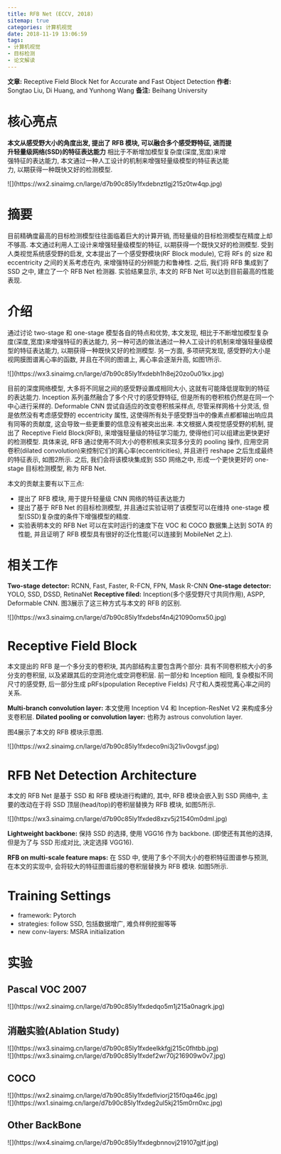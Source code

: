 ```yaml
---
title: RFB Net (ECCV, 2018)
sitemap: true
categories: 计算机视觉
date: 2018-11-19 13:06:59
tags:
- 计算机视觉
- 目标检测
- 论文解读
---
```


**文章:** Receptive Field Block Net for Accurate and Fast Object Detection
**作者:** Songtao Liu, Di Huang, and Yunhong Wang
**备注:** Beihang University

# 核心亮点

**本文从感受野大小的角度出发, 提出了 RFB 模块, 可以融合多个感受野特征, 进而提升轻量级网络(SSD)的特征表达能力**
相比于不断增加模型复杂度(深度,宽度)来增强特征的表达能力, 本文通过一种人工设计的机制来增强轻量级模型的特征表达能力, 以期获得一种既快又好的检测模型.

<div style="width: 600px; margin: auto">![](https://wx2.sinaimg.cn/large/d7b90c85ly1fxdebnztlgj215z0tw4qp.jpg)


# 摘要

目前精确度最高的目标检测模型往往面临着巨大的计算开销, 而轻量级的目标检测模型在精度上却不够高. 本文通过利用人工设计来增强轻量级模型的特征, 以期获得一个既快又好的检测模型. 受到人类视觉系统感受野的启发, 文本提出了一个感受野模块(RF Block module), 它将 RFs 的 size 和 eccentricity 之间的关系考虑在内, 来增强特征的分辨能力和鲁棒性. 之后, 我们将 RFB 集成到了 SSD 之中, 建立了一个 RFB Net 检测器. 实验结果显示, 本文的 RFB Net 可以达到目前最高的性能表现.

# 介绍

通过讨论 two-stage 和 one-stage 模型各自的特点和优势, 本文发现, 相比于不断增加模型复杂度(深度,宽度)来增强特征的表达能力, 另一种可选的做法通过一种人工设计的机制来增强轻量级模型的特征表达能力, 以期获得一种既快又好的检测模型. 另一方面, 多项研究发现, 感受野的大小是视网膜图谱离心率的函数, 并且在不同的图谱上, 离心率会逐渐升高, 如图1所示.

<div style="width: 600px; margin: auto">![](https://wx3.sinaimg.cn/large/d7b90c85ly1fxdebh1h8ej20zo0u01kx.jpg)

目前的深度网络模型, 大多将不同层之间的感受野设置成相同大小, 这就有可能降低提取到的特征的表达能力. Inception 系列虽然融合了多个尺寸的感受野特征, 但是所有的卷积核仍然是在同一个中心进行采样的. Deformable CNN 尝试自适应的改变卷积核采样点, 尽管采样网格十分灵活, 但是依然没有考虑感受野的 eccentricity 属性, 这使得所有处于感受野当中的像素点都都输出响应具有同等的贡献度, 这会导致一些更重要的信息没有被突出出来.
本文根据人类视觉感受野的机制, 提出了 Receptive Field Block(RFB), 来增强轻量级的特征学习能力, 使得他们可以组建出更快更好的检测模型. 具体来说, RFB 通过使用不同大小的卷积核来实现多分支的 pooling 操作, 应用空洞卷积(dilated convolution)来控制它们的离心率(eccentricities), 并且进行 reshape 之后生成最终的特征表示, 如图2所示. 之后, 我们会将该模块集成到 SSD 网络之中, 形成一个更快更好的 one-stage 目标检测模型, 称为 RFB Net.

本文的贡献主要有以下三点:
- 提出了 RFB 模块, 用于提升轻量级 CNN 网络的特征表达能力
- 提出了基于 RFB Net 的目标检测模型, 并且通过实验证明了该模型可以在维持 one-stage 模型(SSD)复杂度的条件下增强模型的精度.
- 实验表明本文的 RFB Net 可以在实时运行的速度下在 VOC 和 COCO 数据集上达到 SOTA 的性能, 并且证明了 RFB 模型具有很好的泛化性能(可以连接到 MobileNet 之上).

# 相关工作

**Two-stage detector:** RCNN, Fast, Faster, R-FCN, FPN, Mask R-CNN
**One-stage detector:** YOLO, SSD, DSSD, RetinaNet
**Receptive filed:** Inception(多个感受野尺寸共同作用), ASPP, Deformable CNN. 图3展示了这三种方式与本文的 RFB 的区别.

<div style="width: 600px; margin: auto">![](https://wx3.sinaimg.cn/large/d7b90c85ly1fxdebsf4n4j21090omx50.jpg)

# Receptive Field Block

本文提出的 RFB 是一个多分支的卷积块, 其内部结构主要包含两个部分: 具有不同卷积核大小的多分支的卷积层, 以及紧跟其后的空洞池化或空洞卷积层. 前一部分和 Inception 相同, 复杂模拟不同尺寸的感受野, 后一部分生成 pRFs(population Receptive Fields) 尺寸和人类视觉离心率之间的关系.

**Multi-branch convolution layer:** 本文使用 Inception V4 和 Inception-ResNet V2 来构成多分支卷积层.
**Dilated pooling or convolution layer:** 也称为 astrous convolution layer.

图4展示了本文的 RFB 模块示意图.

<div style="width: 600px; margin: auto">![](https://wx2.sinaimg.cn/large/d7b90c85ly1fxdeco9ni3j21iv0ovgsf.jpg)

# RFB Net Detection Architecture

本文的 RFB Net 是基于 SSD 和 RFB 模块进行构建的, 其中, RFB 模块会嵌入到 SSD 网络中, 主要的改动在于将 SSD 顶层(head/top)的卷积层替换为 RFB 模块, 如图5所示.

<div style="width: 600px; margin: auto">![](https://wx3.sinaimg.cn/large/d7b90c85ly1fxded8xzv5j21540m0dml.jpg)

**Lightweight backbone:** 保持 SSD 的选择, 使用 VGG16 作为 backbone. (即使还有其他的选择, 但是为了与 SSD 形成对比, 决定选择 VGG16).

**RFB on multi-scale feature maps:** 在 SSD 中, 使用了多个不同大小的卷积特征图谱参与预测, 在本文的实现中, 会将较大的特征图谱后接的卷积层替换为 RFB 模块. 如图5所示.

# Training Settings

- framework: Pytorch
- strategies: follow SSD, 包括数据增广, 难负样例挖掘等等
- new conv-layers: MSRA initialization

# 实验

## Pascal VOC 2007

<div style="width: 600px; margin: auto">![](https://wx2.sinaimg.cn/large/d7b90c85ly1fxdedqo5m1j215a0nagrk.jpg)

## 消融实验(Ablation Study)

<div style="width: 600px; margin: auto">![](https://wx3.sinaimg.cn/large/d7b90c85ly1fxdeelkkfgj215c0fhtbb.jpg)

<div style="width: 600px; margin: auto">![](https://wx3.sinaimg.cn/large/d7b90c85ly1fxdef2wr70j216909w0v7.jpg)

## COCO

<div style="width: 600px; margin: auto">![](https://wx2.sinaimg.cn/large/d7b90c85ly1fxdeflviorj215f0qa46c.jpg)

<div style="width: 600px; margin: auto">![](https://wx1.sinaimg.cn/large/d7b90c85ly1fxdeg2ul5kj215m0rn0xc.jpg)

## Other BackBone
<div style="width: 600px; margin: auto">![](https://wx4.sinaimg.cn/large/d7b90c85ly1fxdegbnnovj219107gjtf.jpg)
